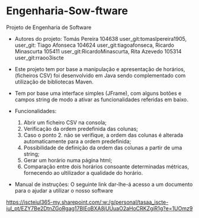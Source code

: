 # Engenharia-Sow-ftware

Projeto de Engenharia de Software
- Autores do projeto: Tomás Pereira 104638 user_git:tomaslpereira1905, user_git: Tiago Afonseca 104624 user_git:tiagoafonseca, Ricardo Minascurta 105411 user_git:RicardoMinascurta, Rita Azevedo 105314 user_git:rraoo3iscte
- Este projeto tem por base a manipulação e apresentação de horários, (ficheiros CSV) foi desenvolvido em Java sendo complementado com utilização de bibliotecas Maven.
- Tem por base uma interface simples (JFrame), com alguns botões e campos string de modo a ativar as funcionalidades referidas em baixo.
  
- Funcionalidades:
   1. Abrir um ficheiro CSV na consola;
   2. Verificação da ordem predefinida das colunas;
   3. Caso o ponto 2. não se verifique, a ordem das colunas é alterada automaticamente para a ordem predefinida;
   4. Possibilidade de definição da ordem das colunas a partir de uma string;
   5. Gerar um horário numa página html;
   6. Comparação entre dois horários consoante determinadas métricas, fornecendo ao ultilizador a qualidade do horário.

- Manual de instruções: O seguinte link dar-lhe-á acesso a um documento para o ajudar a utilizar o nosso software

https://iscteiul365-my.sharepoint.com/:w:/g/personal/tasaa_iscte-iul_pt/EZY7Be2DtnZGoRgag17BlEoBXA8jUUuaO2aHoCRKZgiR1g?e=1UOmz9
